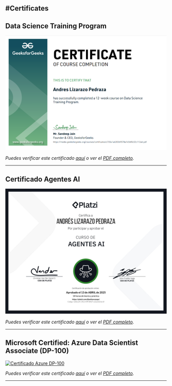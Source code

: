 #Certificates
---
## Data Science Training Program

[![Data Science Trainign Program](./img/DSTP.png)](./docs/certificadoDSTP.pdf)

*Puedes verificar este certificado [aquí](ENLACE_DE_VERIFICACION_OTRO) o ver el [PDF completo](./docs/certificadoDSTP.pdf).*

---

## Certificado Agentes AI

[![Certificado Agentes AI](./img/AgentesAI.png)](./docs/certificadoAgentesAI.pdf)

*Puedes verificar este certificado [aquí](ENLACE_DE_VERIFICACION_GOOGLE) o ver el [PDF completo](./docs/certificadoAgentesAI.pdf).*

---

## Microsoft Certified: Azure Data Scientist Associate (DP-100)

[![Certificado Azure DP-100](./img/AML_DP100.jpg)](./docs/certificadoAML_DP100.pdf)

*Puedes verificar este certificado [aquí](ENLACE_DE_VERIFICACION_MICROSOFT) o ver el [PDF completo](./docs/certificadoAML_DP100.pdf).*

---

<!-- Repite la estructura anterior para cada certificado adicional -->
